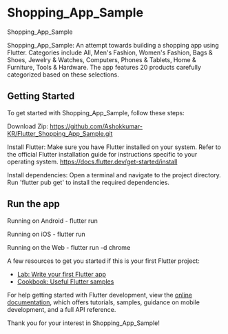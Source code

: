 # Shopping_App_Sample

Shopping_App_Sample


Shopping_App_Sample: An attempt towards building a shopping app using Flutter. Categories include All, Men's Fashion, Women's Fashion, Bags & Shoes, Jewelry & Watches, Computers, Phones & Tablets, Home & Furniture, Tools & Hardware. The app features 20 products carefully categorized based on these selections.

## Getting Started
To get started with Shopping_App_Sample, follow these steps:

Download Zip: https://github.com/Ashokkumar-KR/Flutter_Shopping_App_Sample.git

Install Flutter: Make sure you have Flutter installed on your system. Refer to the official Flutter installation guide for instructions specific to your operating system.                                 https://docs.flutter.dev/get-started/install

Install dependencies: Open a terminal and navigate to the project directory. Run 'flutter pub get' to install the required dependencies.

## Run the app
Running on Android - flutter run

Running on iOS - flutter run

Running on the Web - flutter run -d chrome


A few resources to get you started if this is your first Flutter project:

- [Lab: Write your first Flutter app](https://docs.flutter.dev/get-started/codelab)
- [Cookbook: Useful Flutter samples](https://docs.flutter.dev/cookbook)

For help getting started with Flutter development, view the
[online documentation](https://docs.flutter.dev/), which offers tutorials,
samples, guidance on mobile development, and a full API reference.

Thank you for your interest in Shopping_App_Sample!